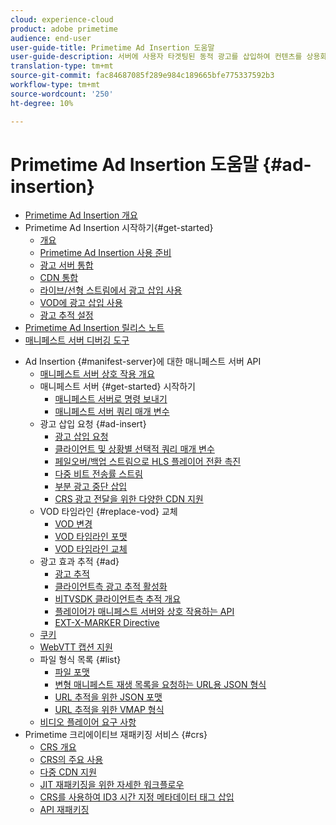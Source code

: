 ```yaml
---
cloud: experience-cloud
product: adobe primetime
audience: end-user
user-guide-title: Primetime Ad Insertion 도움말
user-guide-description: 서버에 사용자 타겟팅된 동적 광고를 삽입하여 컨텐츠를 상용화하고 개인화된 광고를 통해 고객의 참여를 유도하는 방법을 설명합니다.
translation-type: tm+mt
source-git-commit: fac84687085f289e984c189665bfe775337592b3
workflow-type: tm+mt
source-wordcount: '250'
ht-degree: 10%

---
```



# Primetime Ad Insertion 도움말  {#ad-insertion}

+ [Primetime Ad Insertion 개요](home.md)
+ Primetime Ad Insertion 시작하기{#get-started}
   + [개요](get-started-ptai.md)
   + [Primetime Ad Insertion 사용 준비](setup-ptai.md)
   + [광고 서버 통합](integrate-ad-server.md)
   + [CDN 통합](integrate-cdn.md)
   + [라이브/선형 스트림에서 광고 삽입 사용](ad-insertion-live-linear-stream.md)
   + [VOD에 광고 삽입 사용](ad-insertion-vod.md)
   + [광고 추적 설정](set-up-ad-tracking.md)
+ [Primetime Ad Insertion 릴리스 노트](https://docs.adobe.com/content/help/en/primetime/release-notes/ptai/ptai-19x-release-notes.html)
+ [매니페스트 서버 디버깅 도구](manifest-server-debugging-tool.md)

<!-- + [Server Side Ad Insertion debugging dashboard](ssai-debugging-dashboard.md)-->
+ Ad Insertion {#manifest-server}에 대한 매니페스트 서버 API
   + [매니페스트 서버 상호 작용 개요](msapi-topics/ms-overview.md)
   + 매니페스트 서버 {#get-started} 시작하기
      + [매니페스트 서버로 명령 보내기](msapi-topics/ms-getting-started/ms-sending-cmd.md)
      + [매니페스트 서버 쿼리 매개 변수](msapi-topics/ms-getting-started/ms-api-query-params.md)
   + 광고 삽입 요청 {#ad-insert}
      + [광고 삽입 요청](msapi-topics/ms-insert-ads/ms-ad-insert.md)
      + [클라이언트 및 상황별 선택적 쿼리 매개 변수](msapi-topics/ms-insert-ads/ms-api-query-param-situation.md)
      + [페일오버/백업 스트림으로 HLS 플레이어 전환 촉진](msapi-topics/ms-insert-ads/hls-switching-to-failover.md)
      + [다중 비트 전송률 스트림](msapi-topics/ms-insert-ads/ms-api-mbr-streams.md)
      + [부분 광고 중단 삽입](msapi-topics/ms-insert-ads/partial-ad-break-insetion.md)
      + [CRS 광고 전달을 위한 다양한 CDN 지원](msapi-topics/ms-insert-ads/ms-api-multi-cdns-for-crs.md)
   + VOD 타임라인 {#replace-vod} 교체
      + [VOD 변경](msapi-topics/ms-changes-vod-timeline/ms-replace-vod-timeline.md)
      + [VOD 타임라인 포맷](msapi-topics/ms-changes-vod-timeline/ms-api-timeline-format.md)
      + [VOD 타임라인 교체](msapi-topics/ms-changes-vod-timeline/t-ms-replace-vod-timeline.md)
   + 광고 효과 추적 {#ad}
      + [광고 추적](msapi-topics/ms-at-effectiveness/ms-at-overview.md)
      + [클라이언트측 광고 추적 활성화](msapi-topics/ms-at-effectiveness/ms-enable-client-side-ad-tracking.md)
      + [비TVSDK 클라이언트측 추적 개요](msapi-topics/ms-at-effectiveness/notvsdk-csat-overview.md)
      + [플레이어가 매니페스트 서버와 상호 작용하는 API](msapi-topics/ms-at-effectiveness/notvsdk-csat-ms-interface.md)
      + [EXT-X-MARKER Directive](msapi-topics/ms-at-effectiveness/ms-api-playlists.md)
   + [쿠키](msapi-topics/ms-cookies.md)
   + [WebVTT 캡션 지원](msapi-topics/ms-webvtt-captions.md)
   + 파일 형식 목록 {#list}
      + [파일 포맷](msapi-topics/ms-list-file-formats/ms-api-file-formats.md)
      + [변형 매니페스트 재생 목록을 요청하는 URL용 JSON 형식](msapi-topics/ms-list-file-formats/ms-json-m3u8.md)
      + [URL 추적을 위한 JSON 포맷](msapi-topics/ms-list-file-formats/notvsdk-csat-sidecar.md)
      + [URL 추적을 위한 VMAP 형식](msapi-topics/ms-list-file-formats/notvsdk-csat-vmap.md)
   + [비디오 플레이어 요구 사항](msapi-topics/ms-player-req.md)
+ Primetime 크리에이티브 재패키징 서비스 {#crs}
   + [CRS 개요](creative-repackaging-service/crs-overview.md)
   + [CRS의 주요 사용](creative-repackaging-service/jit-async-hls-conv.md)
   + [다중 CDN 지원](creative-repackaging-service/multi-cdn-supportt.md)
   + [JIT 재패키징을 위한 자세한 워크플로우](creative-repackaging-service/jit-repackage.md)
   + [CRS를 사용하여 ID3 시간 지정 메타데이터 태그 삽입](creative-repackaging-service/inject-id3.md)
   + [API 재패키징](creative-repackaging-service/api-repackage.md)
